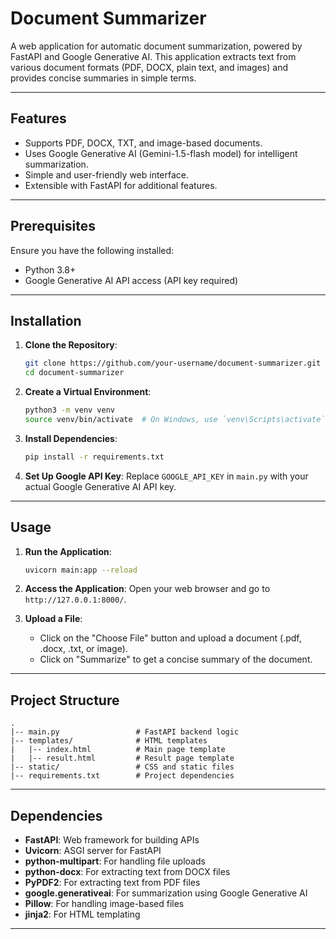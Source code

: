 
# Document Summarizer

A web application for automatic document summarization, powered by FastAPI and Google Generative AI. This application extracts text from various document formats (PDF, DOCX, plain text, and images) and provides concise summaries in simple terms.

---

## Features

- Supports PDF, DOCX, TXT, and image-based documents.
- Uses Google Generative AI (Gemini-1.5-flash model) for intelligent summarization.
- Simple and user-friendly web interface.
- Extensible with FastAPI for additional features.

---

## Prerequisites

Ensure you have the following installed:

- Python 3.8+
- Google Generative AI API access (API key required)

---

## Installation

1. **Clone the Repository**:

   ```bash
   git clone https://github.com/your-username/document-summarizer.git
   cd document-summarizer
   ```

2. **Create a Virtual Environment**:

   ```bash
   python3 -m venv venv
   source venv/bin/activate  # On Windows, use `venv\Scripts\activate`
   ```

3. **Install Dependencies**:

   ```bash
   pip install -r requirements.txt
   ```

4. **Set Up Google API Key**:
   Replace `GOOGLE_API_KEY` in `main.py` with your actual Google Generative AI API key.

---

## Usage

1. **Run the Application**:

   ```bash
   uvicorn main:app --reload
   ```

2. **Access the Application**:
   Open your web browser and go to `http://127.0.0.1:8000/`.

3. **Upload a File**:

   - Click on the "Choose File" button and upload a document (.pdf, .docx, .txt, or image).
   - Click on "Summarize" to get a concise summary of the document.

---

## Project Structure

```
.
|-- main.py                 # FastAPI backend logic
|-- templates/              # HTML templates
|   |-- index.html          # Main page template
|   |-- result.html         # Result page template
|-- static/                 # CSS and static files
|-- requirements.txt        # Project dependencies
```

---

## Dependencies

- **FastAPI**: Web framework for building APIs
- **Uvicorn**: ASGI server for FastAPI
- **python-multipart**: For handling file uploads
- **python-docx**: For extracting text from DOCX files
- **PyPDF2**: For extracting text from PDF files
- **google.generativeai**: For summarization using Google Generative AI
- **Pillow**: For handling image-based files
- **jinja2**: For HTML templating

---

